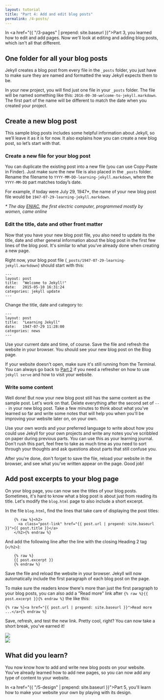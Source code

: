 ```yaml
---
layout: tutorial
title: "Part 4: Add and edit blog posts"
permalink: /4-posts/
---
```


In <a href="{{ "/3-pages" | prepend: site.baseurl }}">Part 3</a>, you learned how to edit and add pages. Now we'll look at editing and adding blog posts, which isn't all that different.

## One folder for all your blog posts

Jekyll creates a blog post from every file in the `_posts` folder, you just have to make sure they are named and formatted the way Jekyll expects them to be.

In your new project, you will find just one file in your `_posts` folder. The file will be named something like this: `2016-09-30-welcome-to-jekyll.markdown`. The first part of the name will be different to match the date when you created your project.

## Create a new blog post

This sample blog posts includes some helpful information about Jekyll, so we’ll leave it as it is for now. It also explains how you can create a new blog post, so let’s start with that. 

### Create a new file for your blog post

You can duplicate the existing post into a new file (you can use Copy-Paste in Finder). Just make sure the new file is also placed in the `_posts` folder. Rename the filename to `YYYY-MM-DD-learning-jekyll.markdown`, where the `YYYY-MM-DD` part matches today’s date. 

For example, if today were July 29, 1947*, the name of your new blog post file would be `1947-07-29-learning-jekyll.markdown`.

<em>* The day <a href="http://en.wikipedia.org/wiki/ENIAC" target="_blank">ENIAC</a>, the first electric computer, programmed mostly by women, came online</em>

### Edit the title, date and other front matter

Now that you have your new blog post file, you also need to update its the title, date and other general information about the blog post in the first few lines of the blog post. It's similar to what you've already done when creating a new page.

Right now, your blog post file (`_posts/1947-07-29-learning-jekyll.markdown`) should start with this:

	---
	layout: post
	title:  "Welcome to Jekyll!"
	date:   2015-05-10 16:31:24
	categories: jekyll update
	---

Change the title, date and category to:

	---
	layout: post
	title:  "Learning Jekyll"
	date:   1947-07-29 11:28:00
	categories: news
	---

Use your current date and time, of course. Save the file and refresh the website in your browser. You should see your new blog post on the Blog page.

<div class="hint">
If your website doesn't open, make sure it's still running from the Terminal. You can always go back to <a href="{{ "/2-new-project#visit-your-first-jekyll-website" | prepend: site.baseurl }}">Part 2</a> if you need a refresher on how to use <code>jekyll serve</code> and how to visit your website.
</div>

### Write some content

Well done! But now your new blog post still has the same content as the sample post. Let's work on that. Delete everything after the second set of `---` in your new blog post. Take a few minutes to think about what you've learned so far and write some notes that will help you when you'll be improving your website later on, on your own.

Use your own words and your preferred language to write about how you could use Jekyll for your own projects and write any notes you've scribbled on paper during previous parts. You can use this as your learning journal. Don't rush this part, feel free to take as much time as you need to sort through your thoughts and ask questions about parts that still confuse you.

After you're done, don't forget to save the file, reload your website in the browser, and see what you've written appear on the page. Good job! 

## Add post excerpts to your blog page

On your blog page, you can now see the titles of your blog posts. Sometimes, it's hard to know what a blog post is about just from reading its title. Let's modify the `blog.html` page to also include a short excerpt.

In the file `blog.html`, find the lines that take care of displaying the post titles:

        {% raw %}<h2>
          <a class="post-link" href="{{ post.url | prepend: site.baseurl }}">{{ post.title }}</a>
        </h2>{% endraw %}

And add the following line after the line with the closing Heading 2 tag (`</h2>`):

        {% raw %} 
        {{ post.excerpt }} 
        {% endraw %}

Save the file and reload the website in your browser. Jekyll will now automatically include the first paragraph of each blog post on the page.

To make sure the readers know there's more than just the first paragraph to your blog posts, you can also add a "Read more" link after `{% raw %}{{ post.excerpt }}{% endraw %}` the like this:

	{% raw %}<a href="{{ post.url | prepend: site.baseurl }}">Read more ...</a>{% endraw %}

Save, refresh, and test the new link. Pretty cool, right? You can now take a short break, you've earned it!

<div class="os-switch"><div class="osx"><img src="{{ "/images/part-4-website.png" | prepend: site.baseurl }}"/></div><div class="wins"><img src="{{ "/images/part-4-website-win.png" | prepend: site.baseurl }}"/></div></div>
<div class="recap">
<h2>What did you learn?</h2>
You now know how to add and write new blog posts on your website. You've already learned how to add new pages, so you can now add any type of content to your website.
</div>

In <a href="{{ "/5-design" | prepend: site.baseurl }}">Part 5</a>, you'll learn how to make your website your own by playing with its design. 
